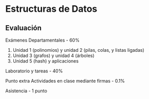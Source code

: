 # Estructuras de Datos

## Evaluación
Exámenes Departamentales	- 60%

1. Unidad 1 (polinomios) y unidad 2 (pilas, colas, y listas ligadas)
2. Unidad 3 (grafos) y unidad 4 (árboles)
3. Unidad 5 (hash) y aplicaciones

Laboratorio y tareas		- 40%

Punto extra
Actividades en clase
mediante firmas			- 0.1%

Asistencia			- 1 punto


